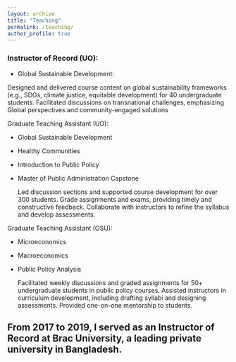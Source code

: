 ```yaml
---
layout: archive
title: "Teaching"
permalink: /teaching/
author_profile: true
---
```


### Instructor of Record (UO): 
- Global Sustainable Development:

Designed and delivered course content on global sustainability frameworks (e.g., SDGs, climate justice, equitable development) for 40 undergraduate students.
Facilitated discussions on transnational challenges, emphasizing Global perspectives and community-engaged solutions

Graduate Teaching Assistant (UO): 

- Global Sustainable Development  
- Healthy Communities 
- Introduction to Public Policy  
- Master of Public Administration Capstone 

  Led discussion sections and supported course development for over 300 students. 
  Grade assignments and exams, providing timely and constructive feedback. 
  Collaborate with instructors to refine the syllabus and develop assessments. 

Graduate Teaching Assistant (OSU): 

- Microeconomics 
- Macroeconomics
- Public Policy Analysis

  Facilitated weekly discussions and graded assignments for 50+ undergraduate students in public policy courses. 
  Assisted instructors in curriculum development, including drafting syllabi and designing assessments. 
  Provided one-on-one mentorship to students.


## From 2017 to 2019, I served as an Instructor of Record at Brac University, a leading private university in Bangladesh. 
